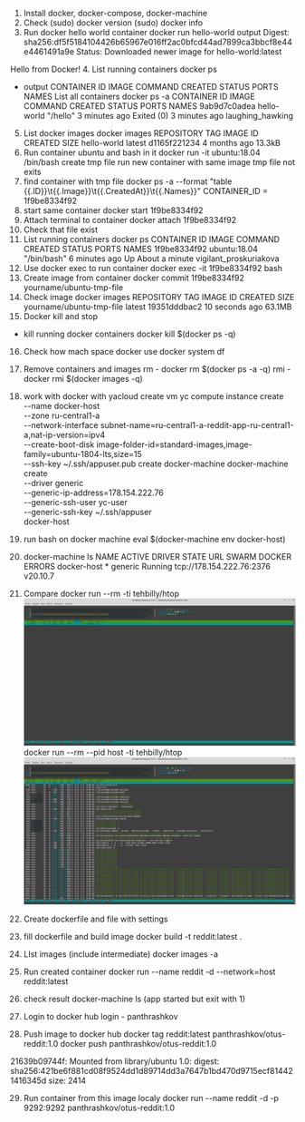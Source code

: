 1. Install docker, docker-compose, docker-machine
2. Check
(sudo) docker version
(sudo) docker info
3. Run docker hello world container
docker run hello-world
output
Digest: sha256:df5f5184104426b65967e016ff2ac0bfcd44ad7899ca3bbcf8e44e4461491a9e
Status: Downloaded newer image for hello-world:latest

Hello from Docker!
4. List running containers
docker ps
- output CONTAINER ID   IMAGE     COMMAND   CREATED   STATUS    PORTS     NAMES
List all containers
docker ps -a
CONTAINER ID   IMAGE         COMMAND    CREATED         STATUS                     PORTS     NAMES
9ab9d7c0adea   hello-world   "/hello"   3 minutes ago   Exited (0) 3 minutes ago             laughing_hawking

5. List docker images
docker images
REPOSITORY    TAG       IMAGE ID       CREATED        SIZE
hello-world   latest    d1165f221234   4 months ago   13.3kB
6. Run container ubuntu and bash in it
docker run -it ubuntu:18.04 /bin/bash
create tmp file
run new container with same image
tmp file not exits
7. find container with tmp file
docker ps -a --format "table {{.ID}}\t{{.Image}}\t{{.CreatedAt}}\t{{.Names}}"
CONTAINER_ID = 1f9be8334f92
8. start same container
docker start 1f9be8334f92
9. Attach terminal to container
docker attach 1f9be8334f92
10. Check that file exist
11. List running containers
    docker ps
    CONTAINER ID   IMAGE          COMMAND       CREATED         STATUS              PORTS     NAMES
    1f9be8334f92   ubuntu:18.04   "/bin/bash"   6 minutes ago   Up About a minute             vigilant_proskuriakova
12. Use docker exec to run container
docker exec -it 1f9be8334f92 bash
13. Create image from container
 docker commit 1f9be8334f92 yourname/ubuntu-tmp-file
14. Check image
docker images
REPOSITORY                 TAG       IMAGE ID       CREATED          SIZE
yourname/ubuntu-tmp-file   latest    19351dddbac2   10 seconds ago   63.1MB
15. Docker kill and stop
- kill running docker containers
docker kill $(docker ps -q)
16. Check how mach space docker use
docker system df
17. Remove containers and images
rm - docker rm $(docker ps -a -q)
rmi - docker rmi $(docker images -q)

18. work with docker with yacloud
create vm
yc compute instance create \
  --name docker-host \
  --zone ru-central1-a \
  --network-interface subnet-name=ru-central1-a-reddit-app-ru-central1-a,nat-ip-version=ipv4 \
  --create-boot-disk image-folder-id=standard-images,image-family=ubuntu-1804-lts,size=15 \
  --ssh-key ~/.ssh/appuser.pub
create docker-machine
docker-machine create \
  --driver generic \
  --generic-ip-address=178.154.222.76 \
  --generic-ssh-user yc-user \
  --generic-ssh-key ~/.ssh/appuser \
  docker-host
19. run bash on docker machine
eval $(docker-machine env docker-host)
20. docker-machine ls
NAME          ACTIVE   DRIVER    STATE     URL                         SWARM   DOCKER     ERRORS
docker-host   *        generic   Running   tcp://178.154.222.76:2376           v20.10.7
21.  Compare
docker run --rm -ti tehbilly/htop
![](img/img_1.png)
docker run --rm --pid host -ti tehbilly/htop
![](img/img.png)

22. Create dockerfile and file with settings
23. fill dockerfile and build image
docker build -t reddit:latest .
24. LIst images (include intermediate)
docker images -a
25. Run created container
docker run --name reddit -d --network=host reddit:latest
26. check result
docker-machine ls
(app started but exit with 1)
27. Login to docker hub
login - panthrashkov
28. Push image to docker hub
docker tag reddit:latest panthrashkov/otus-reddit:1.0
docker push panthrashkov/otus-reddit:1.0

21639b09744f: Mounted from library/ubuntu
1.0: digest: sha256:421be6f881cd08f9524dd1d89714dd3a7647b1bd470d9715ecf814421416345d size: 2414

29. Run container from this image localy
docker run --name reddit -d -p 9292:9292 panthrashkov/otus-reddit:1.0


